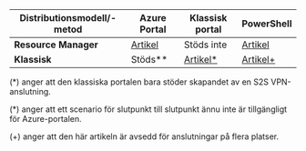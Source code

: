 | **Distributionsmodell/-metod** | **Azure Portal** | **Klassisk portal** | **PowerShell** |
| --- | --- | --- | --- |
| **Resource Manager** |[Artikel](../articles/vpn-gateway/vpn-gateway-howto-site-to-site-resource-manager-portal.md) |Stöds inte |[Artikel](../articles/vpn-gateway/vpn-gateway-create-site-to-site-rm-powershell.md) |
| **Klassisk** |Stöds** |[Artikel*](../articles/vpn-gateway/vpn-gateway-site-to-site-create.md) |[Artikel+](../articles/vpn-gateway/vpn-gateway-multi-site.md) |

(*) anger att den klassiska portalen bara stöder skapandet av en S2S VPN-anslutning.

(*) anger att ett scenario för slutpunkt till slutpunkt ännu inte är tillgängligt för Azure-portalen.

(+) anger att den här artikeln är avsedd för anslutningar på flera platser.



<!--HONumber=Jan17_HO1-->


